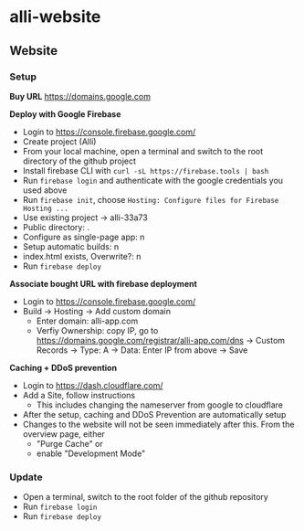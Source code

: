 # alli-website

## Website
[comment]: <> (all instructions can be found here: https://medium.com/@pablo.delvalle.cr/googles-firebase-for-simple-static-site-hosting-with-ssl-certificate-f0f001ffbf6f)

### Setup
__Buy URL__
https://domains.google.com

__Deploy with Google Firebase__
- Login to https://console.firebase.google.com/
- Create project (Alli)
- From your local machine, open a terminal and switch to the root directory of the github project
- Install firebase CLI with `curl -sL https://firebase.tools | bash`
- Run `firebase login` and authenticate with the google credentials you used above
- Run `firebase init`, choose `Hosting: Configure files for Firebase Hosting ...` 
- Use existing project -> alli-33a73
- Public directory: .
- Configure as single-page app: n
- Setup automatic builds: n
- index.html exists, Overwrite?: n
- Run `firebase deploy` 

__Associate bought URL with firebase deployment__
- Login to https://console.firebase.google.com/
- Build -> Hosting -> Add custom domain
    - Enter domain: alli-app.com
    - Verfiy Ownership: copy IP, go to https://domains.google.com/registrar/alli-app.com/dns -> Custom Records -> Type: A -> Data: Enter IP from above -> Save

__Caching + DDoS prevention__
- Login to https://dash.cloudflare.com/
- Add a Site, follow instructions 
    - This includes changing the nameserver from google to cloudflare
- After the setup, caching and DDoS Prevention are automatically setup
- Changes to the website will not be seen immediately after this. From the overview page, either
    - "Purge Cache" or
    - enable "Development Mode"

### Update
- Open a terminal, switch to the root folder of the github repository
- Run `firebase login` 
- Run `firebase deploy`
